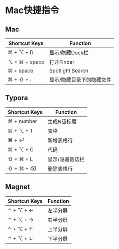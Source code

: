 # Mac快捷指令

## Mac

| Shortcut Keys | Function                  |
| ------------- | ------------------------- |
| ⌘ + ⌥ + D     | 显示/隐藏Dock栏           |
| ⌥ + ⌘ + space | 打开Finder                |
| ⌘ + space     | Spotlight Search          |
| ⌘ + ⇧ + .     | 显示/隐藏目录下的隐藏文件 |

## Typora

| Shortcut Keys | Function        |
| ------------- | --------------- |
| ⌘ + number    | 生成N级标题     |
| ⌘ + ⌥ + T     | 表格            |
| ⌘ + ↩︎         | 新增表格行      |
| ⌘ + ⌥ + C     | 代码            |
| ⇧ + ⌘ + L     | 显示/隐藏侧边栏 |
| ⇧ + ⌘ + ⌫     | 删除表格行      |

## Magnet

| Shortcut Keys | Function |
| ------------- | -------- |
| ⌃ + ⌥ + ←     | 左半分屏 |
| ⌃ + ⌥ + →     | 右半分屏 |
| ⌃ + ⌥ + ↑     | 上半分屏 |
| ⌃ + ⌥ + ↓     | 下半分屏 |

